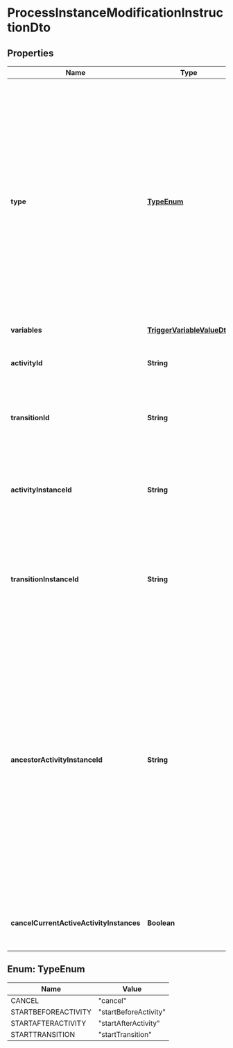 

# ProcessInstanceModificationInstructionDto


## Properties

Name | Type | Description | Notes
------------ | ------------- | ------------- | -------------
**type** | [**TypeEnum**](#TypeEnum) | **Mandatory**. One of the following values: &#x60;cancel&#x60;, &#x60;startBeforeActivity&#x60;, &#x60;startAfterActivity&#x60;, &#x60;startTransition&#x60;.  * A cancel instruction requests cancellation of a single activity instance or all instances of one activity. * A startBeforeActivity instruction requests to enter a given activity. * A startAfterActivity instruction requests to execute the single outgoing sequence flow of a given activity. * A startTransition instruction requests to execute a specific sequence flow. | 
**variables** | [**TriggerVariableValueDto**](TriggerVariableValueDto.md) |  |  [optional]
**activityId** | **String** | Can be used with instructions of types &#x60;startTransition&#x60;. Specifies the sequence flow to start. |  [optional]
**transitionId** | **String** | Can be used with instructions of types &#x60;startTransition&#x60;. Specifies the sequence flow to start. |  [optional]
**activityInstanceId** | **String** | Can be used with instructions of type &#x60;cancel&#x60;. Specifies the activity instance to cancel. Valid values are the activity instance IDs supplied by the [Get Activity Instance request](https://docs.camunda.org/manual/7.14/reference/rest/process-instance/get-activity-instances/). |  [optional]
**transitionInstanceId** | **String** | Can be used with instructions of type &#x60;cancel&#x60;. Specifies the transition instance to cancel. Valid values are the transition instance IDs supplied by the [Get Activity Instance request](https://docs.camunda.org/manual/7.14/reference/rest/process-instance/get-activity-instances/). |  [optional]
**ancestorActivityInstanceId** | **String** | Can be used with instructions of type &#x60;startBeforeActivity&#x60;, &#x60;startAfterActivity&#x60;, and &#x60;startTransition&#x60;. Valid values are the activity instance IDs supplied by the Get Activity Instance request. If there are multiple parent activity instances of the targeted activity, this specifies the ancestor scope in which hierarchy the activity/transition is to be instantiated.  Example: When there are two instances of a subprocess and an activity contained in the subprocess is to be started, this parameter allows to specifiy under which subprocess instance the activity should be started. |  [optional]
**cancelCurrentActiveActivityInstances** | **Boolean** | Can be used with instructions of type cancel. Prevents the deletion of new created activity instances. |  [optional]



## Enum: TypeEnum

Name | Value
---- | -----
CANCEL | &quot;cancel&quot;
STARTBEFOREACTIVITY | &quot;startBeforeActivity&quot;
STARTAFTERACTIVITY | &quot;startAfterActivity&quot;
STARTTRANSITION | &quot;startTransition&quot;



